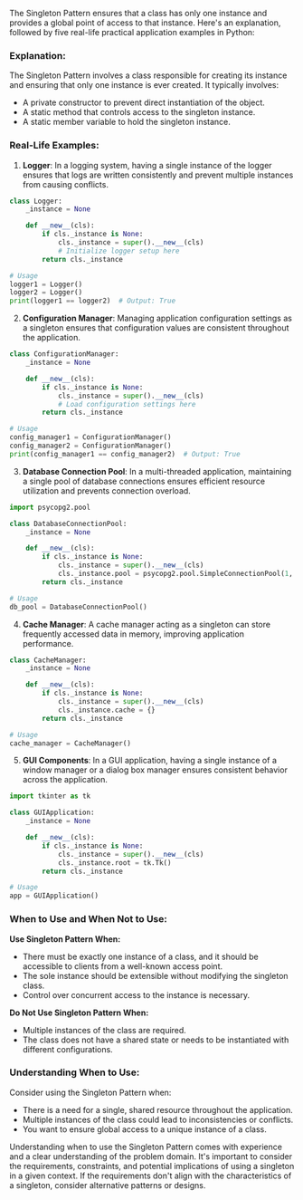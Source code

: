 The Singleton Pattern ensures that a class has only one instance and provides a global point of access to that instance. Here's an explanation, followed by five real-life practical application examples in Python:

### Explanation:

The Singleton Pattern involves a class responsible for creating its instance and ensuring that only one instance is ever created. It typically involves:
- A private constructor to prevent direct instantiation of the object.
- A static method that controls access to the singleton instance.
- A static member variable to hold the singleton instance.

### Real-Life Examples:

1. **Logger**: In a logging system, having a single instance of the logger ensures that logs are written consistently and prevent multiple instances from causing conflicts.

```python
class Logger:
    _instance = None

    def __new__(cls):
        if cls._instance is None:
            cls._instance = super().__new__(cls)
            # Initialize logger setup here
        return cls._instance

# Usage
logger1 = Logger()
logger2 = Logger()
print(logger1 == logger2)  # Output: True
```

2. **Configuration Manager**: Managing application configuration settings as a singleton ensures that configuration values are consistent throughout the application.

```python
class ConfigurationManager:
    _instance = None

    def __new__(cls):
        if cls._instance is None:
            cls._instance = super().__new__(cls)
            # Load configuration settings here
        return cls._instance

# Usage
config_manager1 = ConfigurationManager()
config_manager2 = ConfigurationManager()
print(config_manager1 == config_manager2)  # Output: True
```

3. **Database Connection Pool**: In a multi-threaded application, maintaining a single pool of database connections ensures efficient resource utilization and prevents connection overload.
```python
import psycopg2.pool

class DatabaseConnectionPool:
    _instance = None

    def __new__(cls):
        if cls._instance is None:
            cls._instance = super().__new__(cls)
            cls._instance.pool = psycopg2.pool.SimpleConnectionPool(1, 10, dbname='mydb')
        return cls._instance

# Usage
db_pool = DatabaseConnectionPool()

```

4. **Cache Manager**: A cache manager acting as a singleton can store frequently accessed data in memory, improving application performance.
```python
class CacheManager:
    _instance = None

    def __new__(cls):
        if cls._instance is None:
            cls._instance = super().__new__(cls)
            cls._instance.cache = {}
        return cls._instance

# Usage
cache_manager = CacheManager()


```

5. **GUI Components**: In a GUI application, having a single instance of a window manager or a dialog box manager ensures consistent behavior across the application.
```python
import tkinter as tk

class GUIApplication:
    _instance = None

    def __new__(cls):
        if cls._instance is None:
            cls._instance = super().__new__(cls)
            cls._instance.root = tk.Tk()
        return cls._instance

# Usage
app = GUIApplication()
```


### When to Use and When Not to Use:

**Use Singleton Pattern When:**
- There must be exactly one instance of a class, and it should be accessible to clients from a well-known access point.
- The sole instance should be extensible without modifying the singleton class.
- Control over concurrent access to the instance is necessary.

**Do Not Use Singleton Pattern When:**
- Multiple instances of the class are required.
- The class does not have a shared state or needs to be instantiated with different configurations.

### Understanding When to Use:

Consider using the Singleton Pattern when:
- There is a need for a single, shared resource throughout the application.
- Multiple instances of the class could lead to inconsistencies or conflicts.
- You want to ensure global access to a unique instance of a class.

Understanding when to use the Singleton Pattern comes with experience and a clear understanding of the problem domain. It's important to consider the requirements, constraints, and potential implications of using a singleton in a given context. If the requirements don't align with the characteristics of a singleton, consider alternative patterns or designs.
